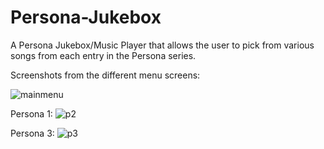 # Persona-Jukebox
A Persona Jukebox/Music Player that allows the user to pick from various songs from each entry in the Persona series.

Screenshots from the different menu screens:

![mainmenu](https://github.com/Vincent2228/Persona-Jukebox/assets/65806408/ca6df5dd-1219-4120-85fe-49935a1d729e)

Persona 1:
![p2](https://github.com/Vincent2228/Persona-Jukebox/assets/65806408/e7a94cba-f263-4a36-b50f-3bd8f23663d2)

Persona 3:
![p3](https://github.com/Vincent2228/Persona-Jukebox/assets/65806408/ca2d9567-4b2d-48de-ab56-8456d73bf5bb)

